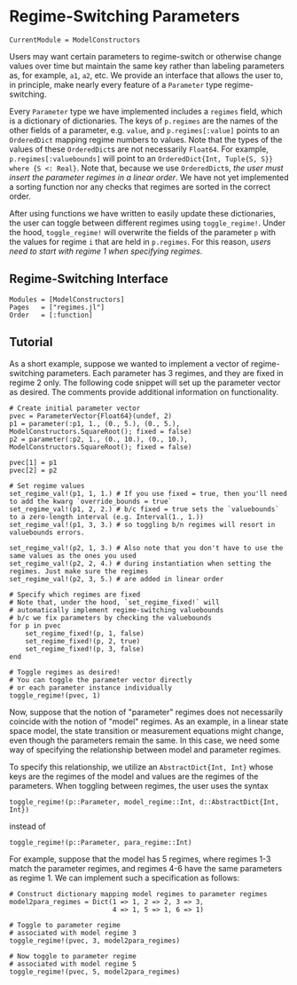 # Regime-Switching Parameters

```@meta
CurrentModule = ModelConstructors
```

Users may want certain parameters to regime-switch or otherwise change values over time
but maintain the same key rather than labeling parameters as, for example, `a1`, `a2`, etc.
We provide an interface that allows the user to, in principle, make nearly every feature
of a `Parameter` type regime-switching.

Every `Parameter` type we have implemented includes a `regimes` field,
which is a dictionary of dictionaries. The keys of `p.regimes`
are the names of the other fields of a parameter, e.g. `value`, and
`p.regimes[:value]` points to an `OrderedDict` mapping regime numbers
to values. Note that the types of the values of these `OrderedDict`s are not necessarily `Float64`.
For example, `p.regimes[:valuebounds]` will point to an `OrderedDict{Int, Tuple{S, S}} where {S <: Real}`.
Note that, because we use `OrderedDict`s, *the user must insert the parameter regimes
in a linear order*. We have not yet implemented a sorting function nor any checks
that regimes are sorted in the correct order.

After using functions we have written to easily update these dictionaries,
the user can toggle between different regimes using `toggle_regime!`.
Under the hood, `toggle_regime!` will overwrite the fields of
the parameter `p` with the values for regime `i` that are held
in `p.regimes`. For this reason, *users need to start with regime 1
when specifying regimes*.

## Regime-Switching Interface
```@autodocs
Modules = [ModelConstructors]
Pages   = ["regimes.jl"]
Order   = [:function]
```

## Tutorial
As a short example, suppose we wanted to implement a vector of regime-switching parameters.
Each parameter has 3 regimes, and they are fixed in regime 2 only. The following code snippet will
set up the parameter vector as desired. The comments provide additional information on functionality.

```
# Create initial parameter vector
pvec = ParameterVector{Float64}(undef, 2)
p1 = parameter(:p1, 1., (0., 5.), (0., 5.), ModelConstructors.SquareRoot(); fixed = false)
p2 = parameter(:p2, 1., (0., 10.), (0., 10.), ModelConstructors.SquareRoot(); fixed = false)

pvec[1] = p1
pvec[2] = p2

# Set regime values
set_regime_val!(p1, 1, 1.) # If you use fixed = true, then you'll need to add the kwarg `override_bounds = true`
set_regime_val!(p1, 2, 2.) # b/c fixed = true sets the `valuebounds` to a zero-length interval (e.g. Interval(1., 1.))
set_regime_val!(p1, 3, 3.) # so toggling b/n regimes will resort in valuebounds errors.

set_regime_val!(p2, 1, 3.) # Also note that you don't have to use the same values as the ones you used
set_regime_val!(p2, 2, 4.) # during instantiation when setting the regimes. Just make sure the regimes
set_regime_val!(p2, 3, 5.) # are added in linear order

# Specify which regimes are fixed
# Note that, under the hood, `set_regime_fixed!` will
# automatically implement regime-switching valuebounds
# b/c we fix parameters by checking the valuebounds
for p in pvec
    set_regime_fixed!(p, 1, false)
    set_regime_fixed!(p, 2, true)
    set_regime_fixed!(p, 3, false)
end

# Toggle regimes as desired!
# You can toggle the parameter vector directly
# or each parameter instance individually
toggle_regime!(pvec, 1)
```

Now, suppose that the notion of "parameter" regimes does not
necessarily coincide with the notion of "model" regimes.
As an example, in a linear state space model, the state transition or
measurement equations might change, even though the parameters remain
the same. In this case, we need some way of specifying the relationship
between model and parameter regimes.

To specify this relationship, we utilize an `AbstractDict{Int, Int}`
whose keys are the regimes of the model and values are the regimes
of the parameters. When toggling between regimes,
the user uses the syntax
```
toggle_regime!(p::Parameter, model_regime::Int, d::AbstractDict{Int, Int})
```
instead of
```
toggle_regime!(p::Parameter, para_regime::Int)
```
For example, suppose
that the model has 5 regimes, where regimes 1-3 match the parameter regimes,
and regimes 4-6 have the same parameters as regime 1.
We can implement such a specification as follows:

```
# Construct dictionary mapping model regimes to parameter regimes
model2para_regimes = Dict(1 => 1, 2 => 2, 3 => 3,
                          4 => 1, 5 => 1, 6 => 1)

# Toggle to parameter regime
# associated with model regime 3
toggle_regime!(pvec, 3, model2para_regimes)

# Now toggle to parameter regime
# associated with model regime 5
toggle_regime!(pvec, 5, model2para_regimes)
```
